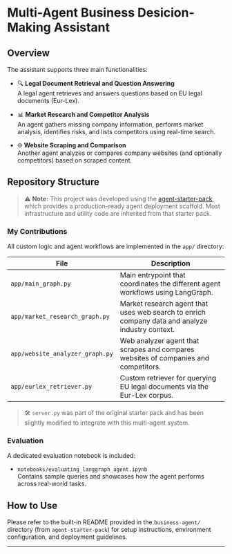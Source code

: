 # Multi-Agent Business Desicion-Making Assistant

## Overview

The assistant supports three main functionalities:

- 🔍 **Legal Document Retrieval and Question Answering**  
  A legal agent retrieves and answers questions based on EU legal documents (Eur-Lex).

- 📊 **Market Research and Competitor Analysis**  
  An agent gathers missing company information, performs market analysis, identifies risks, and lists competitors using real-time search.

- 🌐 **Website Scraping and Comparison**  
  Another agent analyzes or compares company websites (and optionally competitors) based on scraped content.

## Repository Structure

> ⚠️ **Note:** This project was developed using the [agent-starter-pack](https://github.com/langchain-ai/agent-starter-pack), which provides a production-ready agent deployment scaffold. Most infrastructure and utility code are inherited from that starter pack.

### My Contributions

All custom logic and agent workflows are implemented in the `app/` directory:

| File | Description |
|------|-------------|
| `app/main_graph.py` | Main entrypoint that coordinates the different agent workflows using LangGraph. |
| `app/market_research_graph.py` | Market research agent that uses web search to enrich company data and analyze industry context. |
| `app/website_analyzer_graph.py` | Web analyzer agent that scrapes and compares websites of companies and competitors. |
| `app/eurlex_retriever.py` | Custom retriever for querying EU legal documents via the Eur-Lex corpus. |

> 🛠 `server.py` was part of the original starter pack and has been slightly modified to integrate with this multi-agent system.

### Evaluation

A dedicated evaluation notebook is included:

- `notebooks/evaluating_langgraph_agent.ipynb`  
  Contains sample queries and showcases how the agent performs across real-world tasks.

## How to Use

Please refer to the built-in README provided in the `business-agent/` directory (from `agent-starter-pack`) for setup instructions, environment configuration, and deployment guidelines.

---
